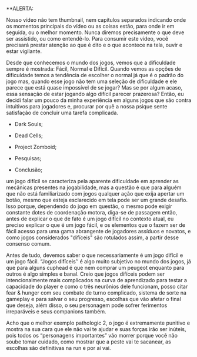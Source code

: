 
**ALERTA: 

Nosso vídeo não tem thumbnail, nem capítulos separados indicando onde os momentos principais do vídeo ou as coisas estão, para onde ir em seguida, ou o melhor momento. Nunca diremos precisamente o que deve ser assistido, ou como entendê-lo. Para consumir este vídeo, você precisará prestar atenção ao que é dito e o que acontece na tela, ouvir e estar vigilante.

Desde que conhecemos o mundo dos jogos, vemos que a dificuldade sempre é mostrada: Fácil, Normal e Difícil. Quando vemos as opções de dificuldade temos a tendência de escolher o normal já que é o padrão do jogo mas, quando esse jogo não tem uma seleção de dificuldade e ele parece que está quase impossível de se jogar? Mas se por algum acaso, essa sensação de estar jogando algo difícil parecer prazerosa? Então, eu decidi falar um pouco da minha experiência em alguns jogos que são contra intuitivos para jogadores e, procurar por quê a nossa psique sente satisfação de concluir uma tarefa complicada.

- Dark Souls;

- Dead Cells; 

- Project Zomboid;

- Pesquisas;

- Conclusão;
 

um jogo difícil se caracteriza pela aparente dificuldade em aprender as mecânicas presentes na jogabilidade, mas a questão é que para alguém que não está familiarizado com jogos qualquer ação que exija apertar um botão, mesmo que esteja esclarecido em tela pode ser um grande desafio. Isso porque, dependendo do jogo em questão, o mesmo pode exigir constante dotes de coordenação motora, diga-se de passagem então, antes de explicar o que de fato é um jogo difícil no contexto atual, eu preciso explicar o que é um jogo fácil, e os elementos que o fazem ser de fácil acesso para uma gama abrangente de jogadores assíduos e novatos, e como jogos considerados "difíceis" são rotulados assim, a partir desse consenso comum.

 Antes de tudo, devemos saber o que necessariamente é um jogo difícil e um jogo fácil. “Jogos difíceis’’ é algo muito subjetivo no mundo dos jogos, já que para alguns cuphead é que nem comprar um peugeot enquanto para outros é algo simples e banal. Creio que jogos difíceis podem ser intencionalmente mais complicados na curva de aprendizado para testar a capacidade do player e como o três neurônios dele funcionam, posso citar fear & hunger com seu combate de turno complicado, sistema de sorte na gameplay e para salvar o seu progresso, escolhas que vão afetar o final que deseja, além disso, o seu personagem pode sofrer ferimentos irreparáveis e seus companions também.

Acho que o melhor exemplo pathologic 2, o jogo é extremamente punitivo e mostra na sua cara que ele não vai te ajudar e suas forças irão ser inúteis, pois todos os “personagens importantes” vão morrer porque você não soube tomar cuidado, como mostrar que a peste vai te sacanear, as escolhas são definitivas na run e por aí vai. 

